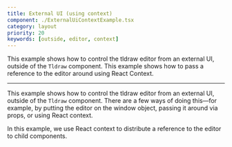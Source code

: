 ```yaml
---
title: External UI (using context)
component: ./ExternalUiContextExample.tsx
category: layout
priority: 20
keywords: [outside, editor, context]
---
```


This example shows how to control the tldraw editor from an external UI, outside of the `Tldraw` component. This example shows how to pass a reference to the editor around using React Context.

---

This example shows how to control the tldraw editor from an external UI, outside
of the `Tldraw` component. There are a few ways of doing this—for example, by putting the editor on the window object, passing it around via props, or using React context.

In this example, we use React context to distribute a reference to the editor to child components.
